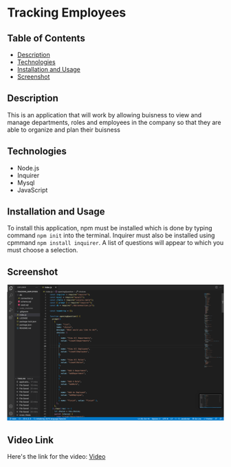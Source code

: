 # Tracking Employees

## Table of Contents

- [Description](#description)
- [Technologies](#technologies)
- [Installation and Usage](#installation-and-usage)
- [Screenshot](#screenshot)

## Description

This is an application that will work by allowing buisness to view and manage departments, roles and employees in the company so that they are able to organize and plan their buisness 

## Technologies

- Node.js
- Inquirer
- Mysql
- JavaScript

## Installation and Usage

To install this application, npm must be installed which is done by typing command `npm init` into the terminal. Inquirer must also be installed using cpmmand `npm install inquirer`. A list of questions will appear to which you must choose a selection.

## Screenshot

![Image](./Images/Screenshot%202023-03-08%20at%2020.11.52.png)

## Video Link

Here's the link for the video: [Video](https://drive.google.com/file/d/1ozl8H5DqKQO0cIZxIIPT6tXVZ2Pg-ROF/view?usp=sharing)




